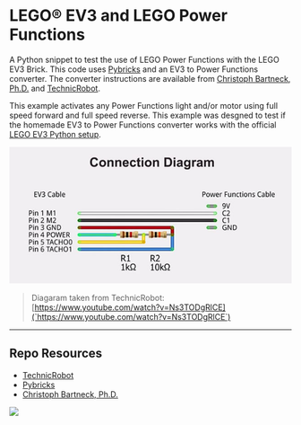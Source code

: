 # LEGO® EV3 and LEGO Power Functions

A Python snippet to test the use of LEGO Power Functions with the LEGO EV3 Brick. This code uses [Pybricks](https://pybricks.com/) and an EV3 to Power Functions converter. The converter instructions are available from [Christoph Bartneck, Ph.D.](https://www.bartneck.de/2015/06/0) and [TechnicRobot](https://www.youtube.com/watch?v=Ns3TODgRlCE).

This example activates any Power Functions light and/or motor using full speed forward and full speed reverse. This example was desgned to test if the homemade EV3 to Power Functions converter works with the official [LEGO EV3 Python setup](https://education.lego.com/en-us/support/mindstorms-ev3/python-for-ev3).

![Connection Diagram](_readme/connection-diagram.jpg)

> Diagaram taken from TechnicRobot:
> [https://www.youtube.com/watch?v=Ns3TODgRlCE](`https://www.youtube.com/watch?v=Ns3TODgRlCE`)

---

## Repo Resources

- [TechnicRobot](https://www.youtube.com/@TechnicRobot/about)
- [Pybricks](https://pybricks.com/)
- [Christoph Bartneck, Ph.D.](https://www.bartneck.de/2015/06/0)

<a href="https://codeadam.ca">
<img src="https://codeadam.ca/images/code-block.png" width="100">
</a>
